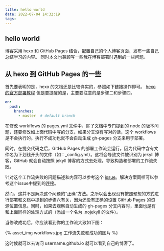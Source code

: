 ```yaml
---
title: hello world
date: 2022-07-04 14:32:19
tags:
---
```


## hello world

博客采用 hexo 和 GitHub Pages 结合，配置自己的个人博客页面，发布一些自己总结学习的内容。
同时本文也兼顾写一些我在博客部署时遇到的一些问题。

## 从 hexo 到 GitHub Pages 的一些

首先要表明的是，hexo 的文档还是比较详实的，参照如下链接操作即可。
[hexo 的官方部署教程](https://hexo.io/docs/github-pages)
但是要提醒的是，主要要注意的是步骤二和步骤四。

``` yaml
on:
  push:
    branches:
      - master  # default branch
```

在修改 workflows 的 pages.yml 文件中，除了文档中专门提到的 node 的版本问题，还要修改如上面代码中写的分支，如果分支没有写对的话，这个 workflows 是不会执行的。执行不成功也就不会自动生成 gh-pages 分支来用于部署。

同时，在提交代码之后，GitHub Pages 的部署工作流会运行，因为代码中含有文件名为下划线开头的文件（如：_config.yml）。这将会导致文件被识别为 jekyll 博客，GitHub 就会自动按照 jekyll 博客的方式去处理，导致构造和部署的工作流失败。

针对这个工作流失败的问题描述和内容可以参考这个 [issue](https://github.com/hexojs/hexo/issues/3212)。解决方案同样可以参考这个issue中提到的[连接](https://github.blog/2009-12-29-bypassing-jekyll-on-github-pages/)。

然而，这并不是解决这个问题的“正确”方法。之所以会出现没有按照预想的方式进行部署和文档中提到的步骤六有关，因为还没有正确的设置 GitHub Pages 的资源位置信息。同时，如果去观察自动生成的 gh-pages 分支内容时，里面也是有和上面同样的处理方式的（添加一个名为 .nojekyll 的文件）。

当修改成功后，你应该看到你的工作流大致如下图：

{% asset_img workflows.jpg 工作流失败和成功的图片 %}

这时候就可以去访问 username.github.io 就可以看到自己的博客了。
